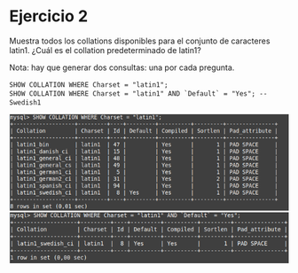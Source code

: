 # Ejercicio 2
Muestra todos los collations disponibles para el conjunto de caracteres latin1. ¿Cuál es el collation predeterminado de latin1?

Nota: hay que generar dos consultas: una por cada pregunta.
```
SHOW COLLATION WHERE Charset = "latin1";
SHOW COLLATION WHERE Charset = "latin1" AND `Default` = "Yes"; -- Swedish1
```

![Comando ej2 latin1](ej2.png)
![Comando ej2 latin1 predeterminado](ej2b.png)